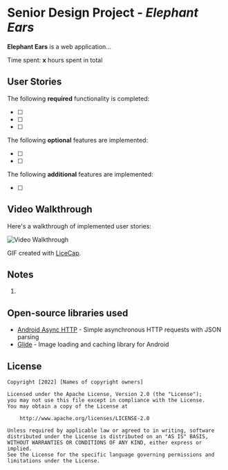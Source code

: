 # Senior Design Project - *Elephant Ears*

**Elephant Ears** is a web application...

Time spent: **x** hours spent in total

## User Stories

The following **required** functionality is completed:

- [ ] 
- [ ]	
- [ ] 

The following **optional** features are implemented:

- [ ] 
- [ ] 

The following **additional** features are implemented:

- [ ] 

## Video Walkthrough

Here's a walkthrough of implemented user stories:

<img src='...' title='Video Walkthrough' width='' alt='Video Walkthrough' />

GIF created with [LiceCap](http://www.cockos.com/licecap/).

## Notes

1. 

## Open-source libraries used

- [Android Async HTTP](https://github.com/codepath/CPAsyncHttpClient) - Simple asynchronous HTTP requests with JSON parsing
- [Glide](https://github.com/bumptech/glide) - Image loading and caching library for Android

## License

    Copyright [2022] [Names of copyright owners]

    Licensed under the Apache License, Version 2.0 (the "License");
    you may not use this file except in compliance with the License.
    You may obtain a copy of the License at

        http://www.apache.org/licenses/LICENSE-2.0

    Unless required by applicable law or agreed to in writing, software
    distributed under the License is distributed on an "AS IS" BASIS,
    WITHOUT WARRANTIES OR CONDITIONS OF ANY KIND, either express or implied.
    See the License for the specific language governing permissions and
    limitations under the License.
